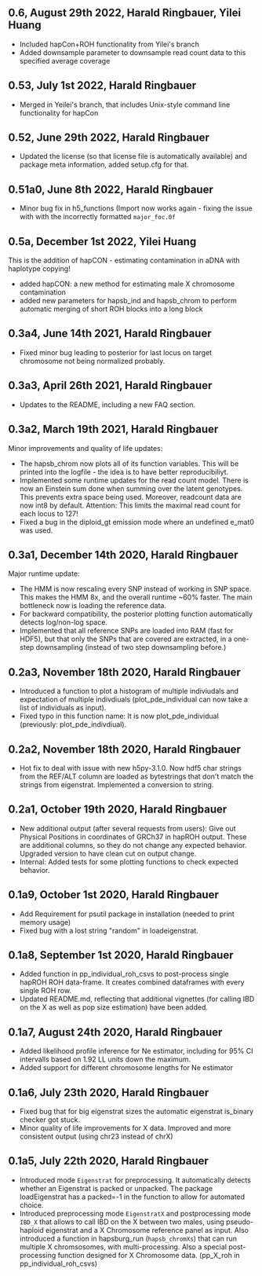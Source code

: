 ## 0.6, August 29th 2022, Harald Ringbauer, Yilei Huang
- Included hapCon+ROH functionality from Yilei's branch
- Added downsample parameter to downsample read count data to this specified average coverage

## 0.53, July 1st 2022, Harald Ringbauer
- Merged in Yeilei's branch, that includes Unix-style command line functionality for hapCon

## 0.52, June 29th 2022, Harald Ringbauer
- Updated the license (so that license file is automatically available) and package meta information, added setup.cfg for that.

## 0.51a0, June 8th 2022, Harald Ringbauer
- Minor bug fix in h5_functions (Import now works again - fixing the issue with
  with the incorrectly formatted `major_foc.0f`

## 0.5a, December 1st 2022, Yilei Huang
This is the addition of hapCON - estimating contamination in aDNA with haplotype copying!
- added hapCON: a new method for estimating male X chromosome contamination
- added new parameters for hapsb_ind and hapsb_chrom to perform automatic merging of short ROH blocks into a long block

## 0.3a4, June 14th 2021, Harald Ringbauer
- Fixed minor bug leading to posterior for last locus on target chromosome not being normalized probably.

## 0.3a3, April 26th 2021, Harald Ringbauer
- Updates to the README, including a new FAQ section.

## 0.3a2, March 19th 2021, Harald Ringbauer
Minor improvements and quality of life updates:
- The hapsb_chrom now plots all of its function variables. This will be printed into the logfile - the idea is to have better reproducibiliyt.
- Implemented some runtime updates for the read count model. There is now an Einstein sum done when summing over the latent genotypes. This prevents extra space being used. Moreover, readcount data are now int8 by default. Attention: This limits the maximal read count for each locus to 127!
- Fixed a bug in the diploid_gt emission mode where an undefined e_mat0 was used.

## 0.3a1, December 14th 2020, Harald Ringbauer
Major runtime update:
- The HMM is now rescaling every SNP instead of working in SNP space. This makes the HMM 8x, and the overall runtime ~60% faster. The main bottleneck now is loading the reference data. 
- For backward compatibility, the posterior plotting function automatically detects log/non-log space.
- Implemented that all reference SNPs are loaded into RAM (fast for HDF5), but that only the SNPs that are covered are extracted, in a one-step downsampling (instead of two step downsampling before.)

## 0.2a3, November 18th 2020, Harald Ringbauer
- Introduced a function to plot a histogram of multiple indiviudals and expectation of multiple indivdiuals (plot_pde_individual can now take a list of individuals as input). 
- Fixed typo in this function name: It is now plot_pde_individual (previously: plot_pde_indivdiual).

## 0.2a2, November 18th 2020, Harald Ringbauer
- Hot fix to deal with issue with new h5py-3.1.0. Now hdf5 char strings from the REF/ALT column are loaded as bytestrings that don't match the strings from eigenstrat. Implemented a conversion to string.

## 0.2a1, October 19th 2020, Harald Ringbauer
- New additional output (after several requests from users): Give out Physical Positions in coordinates of GRCh37 in hapROH output. 
  These are additional columns, so they do not change any expected behavior. Upgraded version to have clean cut on output change.
- Internal: Added tests for some plotting functions to check expected behavior.

## 0.1a9, October 1st 2020, Harald Ringbauer
- Add Requirement for psutil package in installation (needed to print memory usage)
- Fixed bug with a lost string "random" in loadeigenstrat.

## 0.1a8, September 1st 2020, Harald Ringbauer
- Added function in pp_individual_roh_csvs to post-process single hapROH ROH data-frame. It creates combined dataframes with every single ROH row.
- Updated README.md, reflecting that additional vignettes (for calling IBD on the X as well as pop size estimation) have been added.

## 0.1a7, August 24th 2020, Harald Ringbauer
- Added likelihood profile inference for Ne estimator, including for 95% CI intervalls based on 1.92 LL units down the maximum.
- Added support for different chromosome lengths for Ne estimator

## 0.1a6, July 23th 2020, Harald Ringbauer
- Fixed bug that for big eigenstrat sizes the automatic eigenstrat is_binary checker got stuck.
- Minor quality of life improvements for X data. Improved and more consistent output (using chr23 instead of chrX)

## 0.1a5, July 22th 2020, Harald Ringbauer
- Introduced mode `Eigenstrat` for preprocessing. It automatically detects whether an Eigenstrat is packed or unpacked.
  The package loadEigenstrat has a packed=-1 in the function to allow for automated choice.
- Introduced preprocessing mode `EigenstratX` and postprocessing mode `IBD_X` that allows to call IBD on the X between two males, using pseudo-haploid eigenstrat and a X Chromosome reference panel as input. Also introduced a function in hapsburg_run (`hapsb_chromXs`) that can run multiple X chromsosomes, with multi-processing. Also a special post-processing function designed for X Chromosome data. (pp_X_roh in pp_individual_roh_csvs)
